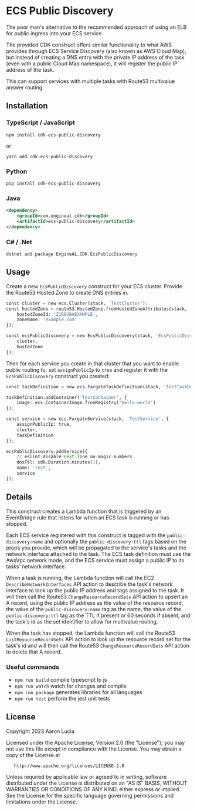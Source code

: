 # ECS Public Discovery

The poor man's alternative to the recommended approach of using an ELB for public ingress into your ECS service.

The provided CDK construct offers similar functionality to what AWS provides through ECS Service Discovery (also known
as AWS Cloud Map), but instead of creating a DNS entry with the private IP address of the task (even with a public Cloud
Map namespace), it will register the public IP address of the task.

This can support services with multiple tasks with Route53 multivalue answer routing.

## Installation

### TypeScript / JavaScript

`npm install cdk-ecs-public-discovery`

or

`yarn add cdk-ecs-public-discovery`

### Python

`pip install cdk-ecs-public-discovery`

### Java

```xml
<dependency>
    <groupId>com.engineal.cdk</groupId>
    <artifactId>ecs-public-discovery</artifactId>
</dependency>
```

### C# / .Net

`dotnet add package EngineAL.CDK.EcsPublicDiscovery`

## Usage

Create a new `EcsPublicDiscovery` construct for your ECS cluster. Provide the Route53 Hosted Zone to create DNS entries
in.

```python
const cluster = new ecs.Cluster(stack, 'TestCluster');
const hostedZone = route53.HostedZone.fromHostedZoneAttributes(stack, 'HostedZone', {
    hostedZoneId: 'Z1R8UBAEXAMPLE',
    zoneName: 'example.com'
});

const ecsPublicDiscovery = new EcsPublicDiscovery(stack, 'EcsPublicDiscovery', {
    cluster,
    hostedZone
});
```

Then for each service you create in that cluster that you want to enable public routing to, set `assignPublicIp` to
`true` and register it with the `EcsPublicDiscovery` construct you created:

```python
const taskDefinition = new ecs.FargateTaskDefinition(stack, 'TestTaskDefinition');

taskDefinition.addContainer('TestContainer', {
    image: ecs.ContainerImage.fromRegistry('hello-world')
});

const service = new ecs.FargateService(stack, 'TestService', {
    assignPublicIp: true,
    cluster,
    taskDefinition
});

ecsPublicDiscovery.addService({
    // eslint-disable-next-line no-magic-numbers
    dnsTtl: cdk.Duration.minutes(1),
    name: 'test',
    service
});
```

## Details

This construct creates a Lambda function that is triggered by an EventBridge rule that listens for when an ECS task is
running or has stopped.

Each ECS service registered with this construct is tagged with the `public-discovery:name` and optionally the
`public-discovery:ttl` tags based on the props you provide, which will be propagated to the service's tasks and the
network interface attached to the task. The ECS task definition must use the AwsVpc network mode, and the ECS service
must assign a public IP to its tasks' network interface.

When a task is running, the Lambda function will call the EC2 `DescribeNetworkInterfaces` API action to describe the
task's network interface to look up the public IP address and tags assigned to the task. It will then call the
Route53 `ChangeResourceRecordSets` API action to upsert an A record, using the public IP address as the value of the
resource record, the value of the `public-discovery:name` tag as the name, the value of the `public-discovery:ttl` tag
as the TTL if present or 60 seconds if absent, and the task's id as the set identifier to allow for multivalue routing.

When the task has stopped, the Lambda function will call the Route53 `ListResourceRecordSets` API action to look up the
resource record set for the task's id and will then call the Route53 `ChangeResourceRecordSets` API action to delete
that A record.

### Useful commands

* `npm run build`   compile typescript to js
* `npm run watch`   watch for changes and compile
* `npm run package` generates libraries for all languages
* `npm run test`    perform the jest unit tests

## License

Copyright 2023 Aaron Lucia

Licensed under the Apache License, Version 2.0 (the "License");
you may not use this file except in compliance with the License.
You may obtain a copy of the License at

```
   http://www.apache.org/licenses/LICENSE-2.0
```

Unless required by applicable law or agreed to in writing, software
distributed under the License is distributed on an "AS IS" BASIS,
WITHOUT WARRANTIES OR CONDITIONS OF ANY KIND, either express or implied.
See the License for the specific language governing permissions and
limitations under the License.
